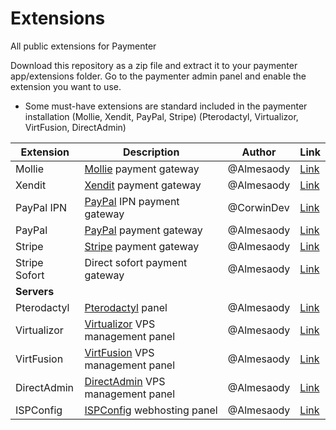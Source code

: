 # Extensions
All public extensions for Paymenter

Download this repository as a zip file and extract it to your paymenter app/extensions folder.
Go to the paymenter admin panel and enable the extension you want to use.


- Some must-have extensions are standard included in the paymenter installation (Mollie, Xendit, PayPal, Stripe) (Pterodactyl, Virtualizor, VirtFusion, DirectAdmin)


| Extension | Description | Author | Link |
| --- | --- | --- | --- |
| Mollie | [Mollie](https://mollie.com) payment gateway | @Almesaody | [Link](https://github.com/Almesaody/Extensions/tree/main/Gateways/Mollie)
| Xendit | [Xendit](https://xendit.com) payment gateway | @Almesaody | [Link](https://github.com/Almesaody/Extensions/tree/main/Gateways/Xendit)
| PayPal IPN | [PayPal](https://developer.paypal.com) IPN payment gateway | @CorwinDev | [Link](https://github.com/Almesaody/Extensions/tree/main/Gateways/PayPal_IPN)
| PayPal | [PayPal](https://developer.paypal.com) payment gateway | @Almesaody | [Link](https://github.com/Almesaody/Extensions/tree/main/Gateways/PayPal)
| Stripe | [Stripe](https://stripe.com) payment gateway | @Almesaody | [Link](https://github.com/Almesaody/Extensions/tree/main/Gateways/Stipe)
| Stripe Sofort | Direct sofort payment gateway | @Almesaody | [Link](https://github.com/Almesaody/Extensions/tree/main/Gateways/StripeSofort)
| **Servers** |  | |  |
| Pterodactyl | [Pterodactyl](https://pterodactyl.io) panel | @Almesaody | [Link](https://github.com/Almesaody/Extensions/tree/main/Servers/Pterodactyl)
| Virtualizor | [Virtualizor](https://virtualizor.com) VPS management panel | @Almesaody | [Link](https://github.com/Almesaody/Extensions/tree/main/Servers/Virtualizor)
| VirtFusion | [VirtFusion](https://virtfusion.com) VPS management panel | @Almesaody | [Link](https://github.com/Almesaody/Extensions/tree/main/Servers/VirtFusion)
| DirectAdmin | [DirectAdmin](https://directadmin.com) VPS management panel | @Almesaody | [Link](https://github.com/Almesaody/Extensions/tree/main/Servers/DirectAdmin)
| ISPConfig | [ISPConfig](https://www.ispconfig.org) webhosting panel | @Almesaody |  [Link](https://github.com/Almesaody/Extensions/tree/main/Servers/ISPConfig)